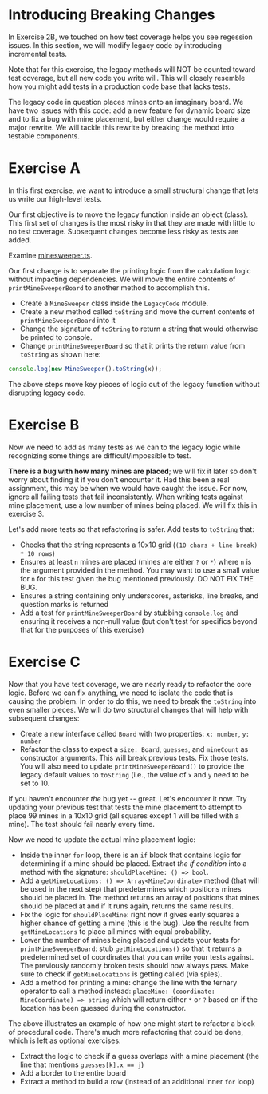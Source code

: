 # Introducing Breaking Changes

In Exercise 2B, we touched on how test coverage helps you see regession issues. In this section, we will modify 
legacy code by introducing incremental tests.

Note that for this exercise, the legacy methods will NOT be counted toward test coverage, but all new code you write will.
This will closely resemble how you might add tests in a production code base that lacks tests.

The legacy code in question places mines onto an imaginary board. We have two issues with this code: add a new feature for
dynamic board size and to fix a bug with mine placement, but either change would require a major rewrite. We will tackle 
this rewrite by breaking the method into testable components.

# Exercise A

In this first exercise, we want to introduce a small structural change that lets us write our high-level tests.

Our first objective is to move the legacy function inside an object (class). This first set of changes is the most 
risky in that they are made with little to no test coverage. Subsequent changes become less risky as tests are added.

Examine [minesweeper.ts](./minesweeper.ts). 

Our first change is to separate the printing logic from the calculation logic without impacting dependencies. We will 
move the entire contents of `printMineSweeperBoard` to another method to accomplish this.

* Create a `MineSweeper` class inside the `LegacyCode` module.
* Create a new method called `toString` and move the current contents of `printMineSweeperBoard` into it
* Change the signature of `toString` to return a string that would otherwise be printed to console. 
* Change `printMineSweeperBoard` so that it prints the return value from `toString` as shown here:

````javascript
console.log(new MineSweeper().toString(x));
````

The above steps move key pieces of logic out of the legacy function without disrupting legacy code. 

# Exercise B

Now we need to add as many tests as we can to the legacy logic while recognizing some things are difficult/impossible to test.

**There is a bug with how many mines are placed**; we will fix it later so don't worry about finding it if you don't 
encounter it. Had this been a real assignment, this may be when we would have caught the issue. For now, ignore all 
failing tests that fail inconsistently. When writing tests against mine placement, use a low number of mines being 
placed. We will fix this in exercise 3.

Let's add more tests so that refactoring is safer. Add tests to `toString` that:
 
* Checks that the string represents a 10x10 grid (`(10 chars + line break) * 10 rows`)
* Ensures at least `n` mines are placed (mines are either `?` or `*`) where `n` is the argument provided in the method.
You may want to use a small value for `n` for this test given the bug mentioned previously. DO NOT FIX THE BUG.
* Ensures a string containing only underscores, asterisks, line breaks, and question marks is returned
* Add a test for `printMineSweeperBoard` by stubbing `console.log` and ensuring it receives a non-null value (but don't 
test for specifics beyond that for the purposes of this exercise) 

# Exercise C

Now that you have test coverage, we are nearly ready to refactor the core logic. Before we can fix anything, we 
need to isolate the code that is causing the problem. In order to do this, we need to break the `toString` 
into even smaller pieces. We will do two structural changes that will help with subsequent changes:

* Create a new interface called `Board` with two properties: `x: number`, `y: number`
* Refactor the class to expect a `size: Board`, `guesses`, and `mineCount` as constructor arguments. This will break 
previous tests. Fix those tests. You will also need to update `printMineSweeperBoard()` to provide the legacy default 
values to `toString` (i.e., the value of `x` and `y` need to be set to 10.

If you haven't encounter *the* bug yet -- great. Let's encounter it now. Try updating your previous test that tests the 
mine placement to attempt to place 99 mines in a 10x10 grid (all squares except 1 will be filled with a mine). The test 
should fail nearly every time.
 
Now we need to update the actual mine placement logic:

* Inside the inner `for` loop, there is an `if` block that contains logic for determining if a mine should be placed. 
Extract *the if condition* into a method with the signature: `shouldPlaceMine: () => bool`.
* Add a `getMineLocations: () => Array<MineCoordinate>` method (that will be used in the next step) that predetermines 
which positions mines should be placed in. The method returns an array of positions that mines should be placed at and if 
it runs again, returns the same results.
* Fix the logic for `shouldPlaceMine`: right now it gives early squares a higher chance of getting a mine (this is the
bug). Use the results from `getMineLocations` to place all mines with equal probability.
* Lower the number of mines being placed and update your tests for `printMineSweeperBoard`: stub `getMineLocations()` 
so that it returns a predetermined set of coordinates that you can write your tests against. The previously 
randomly broken tests should now always pass. Make sure to check if `getMineLocations` is getting called (via spies).
* Add a method for printing a mine: change the line with the ternary operator to call a method instead: 
`placeMine: (coordinate: MineCoordinate) => string` which will return either `*` or `?` based on if the location has been
guessed during the constructor.

The above illustrates an example of how one might start to refactor a block of procedural code. There's much more refactoring 
that could be done, which is left as optional exercises:

* Extract the logic to check if a guess overlaps with a mine placement (the line that mentions `guesses[k].x == j`)
* Add a border to the entire board
* Extract a method to build a row (instead of an additional inner `for` loop)
